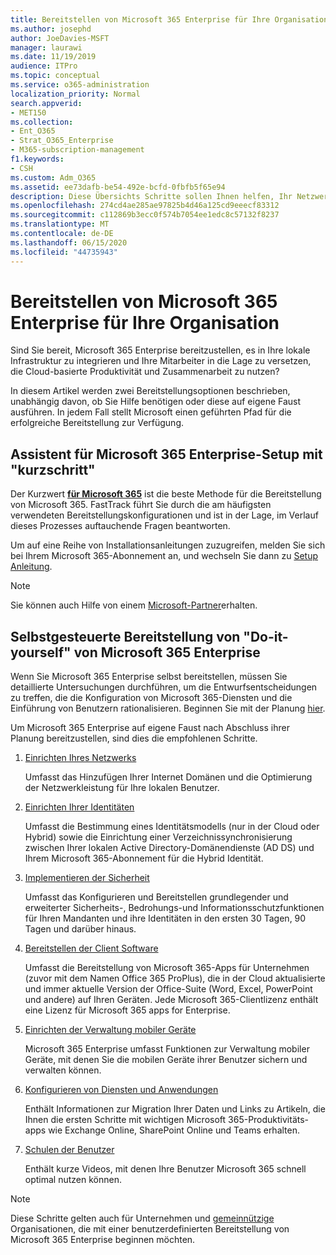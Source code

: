 ```yaml
---
title: Bereitstellen von Microsoft 365 Enterprise für Ihre Organisation
ms.author: josephd
author: JoeDavies-MSFT
manager: laurawi
ms.date: 11/19/2019
audience: ITPro
ms.topic: conceptual
ms.service: o365-administration
localization_priority: Normal
search.appverid:
- MET150
ms.collection:
- Ent_O365
- Strat_O365_Enterprise
- M365-subscription-management
f1.keywords:
- CSH
ms.custom: Adm_O365
ms.assetid: ee73dafb-be54-492e-bcfd-0fbfb5f65e94
description: Diese Übersichts Schritte sollen Ihnen helfen, Ihr Netzwerk einzurichten, Ihre Identitäten zu erstellen, Microsoft 365-Apps für Unternehmen bereitzustellen, Ihre Daten zu migrieren und die Personen in Ihrer Organisation bei der Verwendung von Microsoft 365 zu unterstützen.
ms.openlocfilehash: 274cd4ae285ae97825b4d46a125cd9eeecf83312
ms.sourcegitcommit: c112869b3ecc0f574b7054ee1edc8c57132f8237
ms.translationtype: MT
ms.contentlocale: de-DE
ms.lasthandoff: 06/15/2020
ms.locfileid: "44735943"
---
```

# <a name="deploy-microsoft-365-enterprise-for-your-organization"></a>Bereitstellen von Microsoft 365 Enterprise für Ihre Organisation

Sind Sie bereit, Microsoft 365 Enterprise bereitzustellen, es in Ihre lokale Infrastruktur zu integrieren und Ihre Mitarbeiter in die Lage zu versetzen, die Cloud-basierte Produktivität und Zusammenarbeit zu nutzen?

In diesem Artikel werden zwei Bereitstellungsoptionen beschrieben, unabhängig davon, ob Sie Hilfe benötigen oder diese auf eigene Faust ausführen. In jedem Fall stellt Microsoft einen geführten Pfad für die erfolgreiche Bereitstellung zur Verfügung.

## <a name="guided-microsoft-365-enterprise-setup-process-with-fasttrack"></a>Assistent für Microsoft 365 Enterprise-Setup mit "kurzschritt"

Der Kurzwert **[für Microsoft 365](https://www.microsoft.com/fasttrack/microsoft-365)** ist die beste Methode für die Bereitstellung von Microsoft 365. FastTrack führt Sie durch die am häufigsten verwendeten Bereitstellungskonfigurationen und ist in der Lage, im Verlauf dieses Prozesses auftauchende Fragen beantworten. 

Um auf eine Reihe von Installationsanleitungen zuzugreifen, melden Sie sich bei Ihrem Microsoft 365-Abonnement an, und wechseln Sie dann zu [Setup Anleitung](https://aka.ms/o365fasttrack).

>[!Note]
>Sie können auch Hilfe von einem [Microsoft-Partner](https://www.microsoft.com/solution-providers/home)erhalten.
>

## <a name="do-it-yourself-guided-deployment-of-microsoft-365-enterprise"></a>Selbstgesteuerte Bereitstellung von "Do-it-yourself" von Microsoft 365 Enterprise

Wenn Sie Microsoft 365 Enterprise selbst bereitstellen, müssen Sie detaillierte Untersuchungen durchführen, um die Entwurfsentscheidungen zu treffen, die die Konfiguration von Microsoft 365-Diensten und die Einführung von Benutzern rationalisieren. Beginnen Sie mit der Planung [hier](get-your-organization-ready-for-office-365.md).

Um Microsoft 365 Enterprise auf eigene Faust nach Abschluss ihrer Planung bereitzustellen, sind dies die empfohlenen Schritte.

1. [Einrichten Ihres Netzwerks](set-up-network-for-office-365.md)

   Umfasst das Hinzufügen Ihrer Internet Domänen und die Optimierung der Netzwerkleistung für Ihre lokalen Benutzer.
 
2. [Einrichten Ihrer Identitäten](protect-your-global-administrator-accounts.md)

   Umfasst die Bestimmung eines Identitätsmodells (nur in der Cloud oder Hybrid) sowie die Einrichtung einer Verzeichnissynchronisierung zwischen Ihrer lokalen Active Directory-Domänendienste (AD DS) und Ihrem Microsoft 365-Abonnement für die Hybrid Identität.

3. [Implementieren der Sicherheit](https://docs.microsoft.com/office365/securitycompliance/security-roadmap)

   Umfasst das Konfigurieren und Bereitstellen grundlegender und erweiterter Sicherheits-, Bedrohungs-und Informationsschutzfunktionen für Ihren Mandanten und ihre Identitäten in den ersten 30 Tagen, 90 Tagen und darüber hinaus.
 
4. [Bereitstellen der Client Software](https://docs.microsoft.com/DeployOffice/deployment-guide-microsoft-365-apps)

   Umfasst die Bereitstellung von Microsoft 365-Apps für Unternehmen (zuvor mit dem Namen Office 365 ProPlus), die in der Cloud aktualisierte und immer aktuelle Version der Office-Suite (Word, Excel, PowerPoint und andere) auf Ihren Geräten. Jede Microsoft 365-Clientlizenz enthält eine Lizenz für Microsoft 365 apps for Enterprise.
 
5. [Einrichten der Verwaltung mobiler Geräte](https://support.office.com/article/set-up-mobile-device-management-mdm-in-office-365-dd892318-bc44-4eb1-af00-9db5430be3cd)

   Microsoft 365 Enterprise umfasst Funktionen zur Verwaltung mobiler Geräte, mit denen Sie die mobilen Geräte ihrer Benutzer sichern und verwalten können.
 
6. [Konfigurieren von Diensten und Anwendungen](configure-services-and-applications.md)

   Enthält Informationen zur Migration Ihrer Daten und Links zu Artikeln, die Ihnen die ersten Schritte mit wichtigen Microsoft 365-Produktivitäts-apps wie Exchange Online, SharePoint Online und Teams erhalten.
 
7. [Schulen der Benutzer](https://docs.microsoft.com/office365/admin/admin-overview/get-started-with-office-365#training-resources-for-your-users)

   Enthält kurze Videos, mit denen Ihre Benutzer Microsoft 365 schnell optimal nutzen können.
 

>[!Note]
>Diese Schritte gelten auch für Unternehmen und [gemeinnützige](https://go.microsoft.com/fwlink/?LinkId=627221) Organisationen, die mit einer benutzerdefinierten Bereitstellung von Microsoft 365 Enterprise beginnen möchten. 
>
